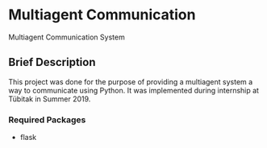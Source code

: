 # Multiagent Communication
Multiagent Communication System

## Brief Description
This project was done for the purpose of providing a multiagent system a way to communicate using Python. It was implemented during internship at Tübitak in Summer 2019.

### Required Packages
- flask
